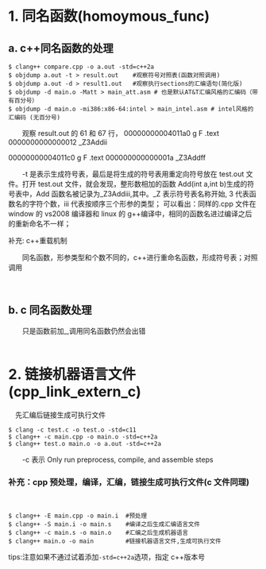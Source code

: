 # 1. 同名函数(homoymous_func)

## a. c++同名函数的处理

```shell
$ clang++ compare.cpp -o a.out -std=c++2a
$ objdump a.out -t > result.out    #观察符号对照表(函数对照调用)
$ objdump a.out -d > result1.out   #观察执行sections的汇编语句(简化版)
$ objdump -d main.o -Matt > main_att.asm # 也是默认AT&T汇编风格的汇编码（带有百分号）
$ objdump -d main.o -mi386:x86-64:intel > main_intel.asm # intel风格的汇编码 (无百分号)
```

&emsp;&emsp;观察 result.out 的 61 和 67 行，
00000000004011a0 g F .text 0000000000000012 \_Z3Addii

00000000004011c0 g F .text 000000000000001a \_Z3Addff

&emsp;&emsp;-t 是表示生成符号表，最后是将生成的符号表用重定向符号放在 test.out 文件。打开 test.out 文件，就会发现，整形数相加的函数 Add(int a,int b)生成的符号表中，Add 函数名被记录为\_Z3Addiii,其中。\_Z 表示符号表名称开始, 3 代表函数名的字符个数，iii 代表按顺序三个形参的类型；
可以看出：同样的.cpp 文件在 window 的 vs2008 编译器和 linux 的 g++编译中，相同的函数名进过编译之后的重新命名不一样；
<br/>

补充: c++重载机制

&emsp;&emsp;同名函数，形参类型和个数不同的，c++进行重命名函数，形成符号表；对照调用

<br/>

## b. c 同名函数处理

&emsp;&emsp;只是函数前加\_,调用同名函数仍然会出错
<br/><br/>

# 2. 链接机器语言文件(cpp_link_extern_c)

&emsp;先汇编后链接生成可执行文件

```shell
$ clang -c test.c -o test.o -std=c11
$ clang++ -c main.cpp -o main.o -std=c++2a
$ clang++ test.o main.o -o a.out -std=c++2a
```

&emsp;&emsp;-c 表示 Only run preprocess, compile, and assemble steps

### 补充：cpp 预处理，编译，汇编，链接生成可执行文件(c 文件同理)

<br/>

```shell
$ clang++ -E main.cpp -o main.i  #预处理
$ clang++ -S main.i -o main.s    #编译之后生成汇编语言文件
$ clang++ -c main.s -o main.o    #汇编之后生成机器语言
$ clang++ main.o -o main         #链接机器语言文件,生成可执行文件
```

tips:注意如果不通过试着添加`-std=c++2a`选项，指定 c++版本号
